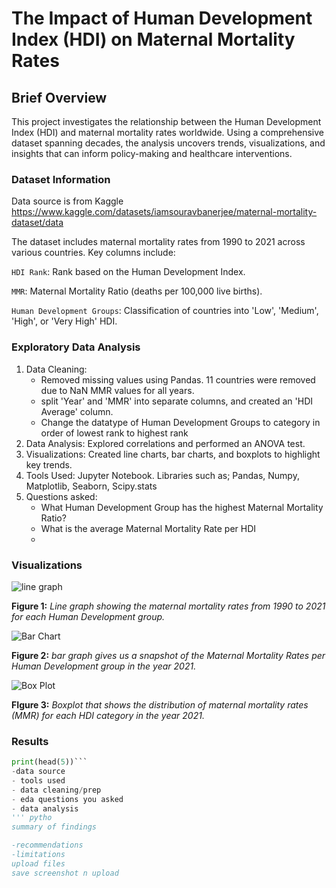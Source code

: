 # The Impact of Human Development Index (HDI) on Maternal Mortality Rates

## Brief Overview
This project investigates the relationship between the Human Development Index (HDI) and maternal mortality rates worldwide. Using a comprehensive dataset spanning decades, the analysis uncovers trends, visualizations, and insights that can inform policy-making and healthcare interventions.

### Dataset Information
Data source is from Kaggle https://www.kaggle.com/datasets/iamsouravbanerjee/maternal-mortality-dataset/data

The dataset includes maternal mortality rates from 1990 to 2021 across various countries. 
Key columns include:

`HDI Rank`: Rank based on the Human Development Index.

`MMR`: Maternal Mortality Ratio (deaths per 100,000 live births).

`Human Development Groups`: Classification of countries into 'Low', 'Medium', 'High', or 'Very High' HDI.


### Exploratory Data Analysis
1. Data Cleaning:
   - Removed missing values using Pandas. 11 countries were removed due to NaN MMR values for all years.
   -  split 'Year' and 'MMR' into separate columns, and created an 'HDI Average' column.
   -  Change the datatype of Human Development Groups to category in order of lowest rank to highest rank
3. Data Analysis: Explored correlations and performed an ANOVA test.
4. Visualizations: Created line charts, bar charts, and boxplots to highlight key trends.
5. Tools Used: Jupyter Notebook. Libraries such as; Pandas, Numpy, Matplotlib, Seaborn, Scipy.stats
6. Questions asked:
   - What Human Development Group has the highest Maternal Mortality Ratio?
   - What is the average Maternal Mortality Rate per HDI
   - 

### Visualizations 
![line graph ](https://github.com/user-attachments/assets/18428bbd-462c-47fe-b97b-e1b68812001c)

**Figure 1:** *Line graph showing the maternal mortality rates from 1990 to 2021 for each Human Development group.*

![Bar Chart](https://github.com/user-attachments/assets/ddeec64a-8934-4862-90f7-3f06bc0340b6)

**Figure 2:** *bar graph gives us a snapshot of the Maternal Mortality Rates per Human Development group in the year 2021.*

![Box Plot](https://github.com/user-attachments/assets/54aa824b-07b6-4d5f-b3e1-22eaa5414dd4)

**FIgure 3:** *Boxplot that shows the distribution of maternal mortality rates (MMR) for each HDI category in the year 2021.*

### Results









```python
print(head(5))```
-data source
- tools used
- data cleaning/prep
- eda questions you asked
- data analysis
''' pytho
summary of findings

-recommendations
-limitations
upload files
save screenshot n upload



